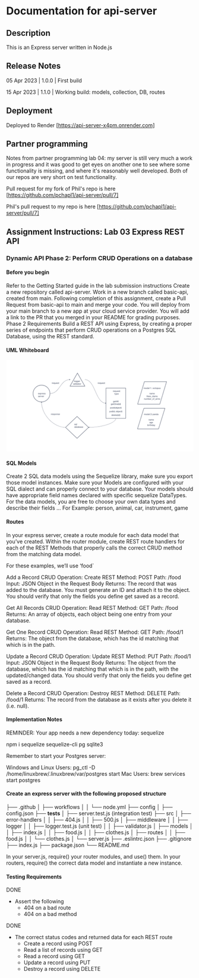 # Documentation for api-server

## Description

This is an Express server written in Node.js

## Release Notes

05 Apr 2023 | 1.0.0 | First build

15 Apr 2023 | 1.1.0 | Working build: models, collection, DB, routes

## Deployment

Deployed to Render [https://api-server-x4pm.onrender.com]

## Partner programming

Notes from partner programming lab 04: my server is still very much a work in progress and it was good to get eyes on another one to see where some functionality is missing, and where it's reasonably well developed. Both of our repos are very short on test functionality.

Pull request for my fork of Phil's repo is here [https://github.com/pchapl1/api-server/pull/7]

Phil's pull request to my repo is here [https://github.com/pchapl1/api-server/pull/7]

## Assignment Instructions: Lab 03 Express REST API

### Dynamic API Phase 2: Perform CRUD Operations on a database

#### Before you begin

Refer to the Getting Started guide in the lab submission instructions
Create a new repository called api-server.
Work in a new branch called basic-api, created from main.
Following completion of this assignment, create a Pull Request from basic-api to main and merge your code.
You will deploy from your main branch to a new app at your cloud service provider.
You will add a link to the PR that you merged in your README for grading purposes.
Phase 2 Requirements
Build a REST API using Express, by creating a proper series of endpoints that perform CRUD operations on a Postgres SQL Database, using the REST standard.

#### UML Whiteboard

![UML Whiteboard Image](./img/lab3-whiteboard.png)

#### SQL Models

Create 2 SQL data models using the Sequelize library, make sure you export those model instances.
Make sure your Models are configured with your SQL dialect and can properly connect to your database.
Your models should have appropriate field names declared with specific sequelize DataTypes.
For the data models, you are free to choose your own data types and describe their fields … For Example: person, animal, car, instrument, game

#### Routes

In your express server, create a route module for each data model that you’ve created. Within the router module, create REST route handlers for each of the REST Methods that properly calls the correct CRUD method from the matching data model.

For these examples, we’ll use ‘food`

Add a Record
CRUD Operation: Create
REST Method: POST
Path: /food
Input: JSON Object in the Request Body
Returns: The record that was added to the database.
You must generate an ID and attach it to the object.
You should verify that only the fields you define get saved as a record.

Get All Records
CRUD Operation: Read
REST Method: GET
Path: /food
Returns: An array of objects, each object being one entry from your database.

Get One Record
CRUD Operation: Read
REST Method: GET
Path: /food/1
Returns: The object from the database, which has the id matching that which is in the path.

Update a Record
CRUD Operation: Update
REST Method: PUT
Path: /food/1
Input: JSON Object in the Request Body
Returns: The object from the database, which has the id matching that which is in the path, with the updated/changed data.
You should verify that only the fields you define get saved as a record.

Delete a Record
CRUD Operation: Destroy
REST Method: DELETE
Path: /food/1
Returns: The record from the database as it exists after you delete it (i.e. null).

#### Implementation Notes

REMINDER: Your app needs a new dependency today: sequelize

npm i sequelize sequelize-cli pg sqlite3

Remember to start your Postgres server:

Windows and Linux Users: pg_ctl -D /home/linuxbrew/.linuxbrew/var/postgres start
Mac Users: brew services start postgres

#### Create an express server with the following proposed structure

├── .github
│   ├── workflows
│   │   └── node.yml
├── config
│   ├── config.json
├── __tests__
│   ├── server.test.js (integration test)
├── src
│   ├── error-handlers
│   │   ├── 404.js
│   │   ├── 500.js
│   ├── middleware
│   │   ├── logger
│   │   ├── logger.test.js (unit test)
│   │   ├── validator.js
│   ├── models
│   │   ├── index.js
│   │   ├── food.js
│   │   ├── clothes.js
│   ├── routes
│   │   ├── food.js
│   │   └── clothes.js
│   └── server.js
├── .eslintrc.json
├── .gitignore
├── index.js
├── package.json
└── README.md

In your server.js, require() your router modules, and use() them.
In your routers, require() the correct data model and instantiate a new instance.

#### Testing Requirements

DONE

- Assert the following
  - 404 on a bad route
  - 404 on a bad method

DONE

- The correct status codes and returned data for each REST route
  - Create a record using POST
  - Read a list of records using GET
  - Read a record using GET
  - Update a record using PUT
  - Destroy a record using DELETE

